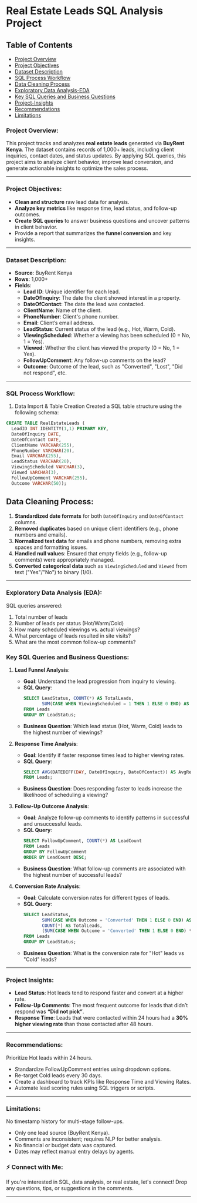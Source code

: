 
# Real Estate Leads SQL Analysis Project
## Table of Contents 
- [Project Overview](#project-overview)
- [Project Objectives](#project-objectives)
- [Dataset Description](#dataset-description)
- [SQL Process Workflow](#sql-process-workflow)
- [Data Cleaning Process](#data-cleaning-process)
- [Exploratory Data Analysis-EDA](#exploratory-data-analysis-eda)
- [Key SQL Queries and Business Questions](#key-sql-queries-and-business-questions)
- [Project-Insights](#project-insights)
- [Recommendations](#recommendations)
- [Limitations](#limitations)

### Project Overview:
This project tracks and analyzes **real estate leads** generated via **BuyRent Kenya**. The dataset contains records of 1,000+ leads, including client inquiries, contact dates, and status updates. By applying SQL queries, this project aims to analyze client behavior, improve lead conversion, and generate actionable insights to optimize the sales process.

---

### Project Objectives:
- **Clean and structure** raw lead data for analysis.
- **Analyze key metrics** like response time, lead status, and follow-up outcomes.
- **Create SQL queries** to answer business questions and uncover patterns in client behavior.
- Provide a report that summarizes the **funnel conversion** and key insights.

---

### Dataset Description:
- **Source**: BuyRent Kenya
- **Rows**: 1,000+
- **Fields**:  
    - **Lead ID**: Unique identifier for each lead.
    - **DateOfInquiry**: The date the client showed interest in a property.
    - **DateOfContact**: The date the lead was contacted.
    - **ClientName**: Name of the client.
    - **PhoneNumber**: Client's phone number.
    - **Email**: Client’s email address.
    - **LeadStatus**: Current status of the lead (e.g., Hot, Warm, Cold).
    - **ViewingScheduled**: Whether a viewing has been scheduled (0 = No, 1 = Yes).
    - **Viewed**: Whether the client has viewed the property (0 = No, 1 = Yes).
    - **FollowUpComment**: Any follow-up comments on the lead?
    - **Outcome**: Outcome of the lead, such as "Converted", "Lost", "Did not respond", etc.

---
### SQL Process Workflow:

1. Data Import & Table Creation
Created a SQL table structure using the following schema:
  ```sql
 CREATE TABLE RealEstateLeads (
    LeadID INT IDENTITY(1,1) PRIMARY KEY,
    DateOfInquiry DATE,
    DateOfContact DATE,
    ClientName VARCHAR(255),
    PhoneNumber VARCHAR(20),
    Email VARCHAR(255),
    LeadStatus VARCHAR(20),
    ViewingScheduled VARCHAR(3),
    Viewed VARCHAR(3),
    FollowUpComment VARCHAR(255),
    Outcome VARCHAR(50));
```
## Data Cleaning Process:

1. **Standardized date formats** for both `DateOfInquiry` and `DateOfContact` columns.
2. **Removed duplicates** based on unique client identifiers (e.g., phone numbers and emails).
3. **Normalized text data** for emails and phone numbers, removing extra spaces and formatting issues.
4. **Handled null values**: Ensured that empty fields (e.g., follow-up comments) were appropriately managed.
5. **Converted categorical data** such as `ViewingScheduled` and `Viewed` from text ("Yes"/"No") to binary (1/0).

---

### Exploratory Data Analysis (EDA):

SQL queries answered:

1. Total number of leads
2. Number of leads per status (Hot/Warm/Cold)
3. How many scheduled viewings vs. actual viewings?
4. What percentage of leads resulted in site visits?
5. What are the most common follow-up comments?

### Key SQL Queries and Business Questions:

1. **Lead Funnel Analysis**:
   - **Goal**: Understand the lead progression from inquiry to viewing.
   - **SQL Query**: 
     ```sql
     SELECT LeadStatus, COUNT(*) AS TotalLeads, 
            SUM(CASE WHEN ViewingScheduled = 1 THEN 1 ELSE 0 END) AS ViewingScheduled
     FROM Leads
     GROUP BY LeadStatus;
     ```
   - **Business Question**: Which lead status (Hot, Warm, Cold) leads to the highest number of viewings?

2. **Response Time Analysis**:
   - **Goal**: Identify if faster response times lead to higher viewing rates.
   - **SQL Query**:
     ```sql
     SELECT AVG(DATEDIFF(DAY, DateOfInquiry, DateOfContact)) AS AvgResponseTime
     FROM Leads;
     ```
   - **Business Question**: Does responding faster to leads increase the likelihood of scheduling a viewing?

3. **Follow-Up Outcome Analysis**:
   - **Goal**: Analyze follow-up comments to identify patterns in successful and unsuccessful leads.
   - **SQL Query**:
     ```sql
     SELECT FollowUpComment, COUNT(*) AS LeadCount
     FROM Leads
     GROUP BY FollowUpComment
     ORDER BY LeadCount DESC;
     ```
   - **Business Question**: What follow-up comments are associated with the highest number of successful leads?

4. **Conversion Rate Analysis**:
   - **Goal**: Calculate conversion rates for different types of leads.
   - **SQL Query**:
     ```sql
     SELECT LeadStatus, 
            SUM(CASE WHEN Outcome = 'Converted' THEN 1 ELSE 0 END) AS SuccessfulConversions,
            COUNT(*) AS TotalLeads,
            (SUM(CASE WHEN Outcome = 'Converted' THEN 1 ELSE 0 END) * 100.0) / COUNT(*) AS ConversionRate
     FROM Leads
     GROUP BY LeadStatus;
     ```
   - **Business Question**: What is the conversion rate for "Hot" leads vs "Cold" leads?

---

### Project Insights:
- **Lead Status**: Hot leads tend to respond faster and convert at a higher rate.
- **Follow-Up Comments**: The most frequent outcome for leads that didn’t respond was **“Did not pick”**.
- **Response Time**: Leads that were contacted within 24 hours had a **30% higher viewing rate** than those contacted after 48 hours.

---

### Recommendations:

Prioritize Hot leads within 24 hours.

- Standardize FollowUpComment entries using dropdown options.
- Re-target Cold leads every 30 days.
- Create a dashboard to track KPIs like Response Time and Viewing Rates.
- Automate lead scoring rules using SQL triggers or scripts.

---

### Limitations:

No timestamp history for multi-stage follow-ups.

- Only one lead source (BuyRent Kenya).
- Comments are inconsistent; requires NLP for better analysis.
- No financial or budget data was captured.
- Dates may reflect manual entry delays by agents.
  
### ⚡ **Connect with Me**:
If you're interested in SQL, data analysis, or real estate, let's connect! Drop any questions, tips, or suggestions in the comments.

---




